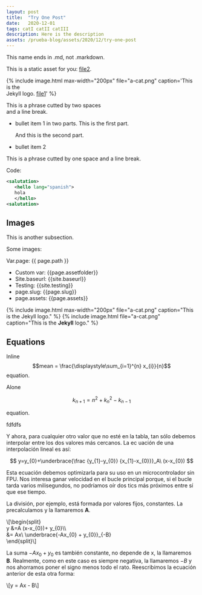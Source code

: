 ```yaml
---
layout: post
title:  "Try One Post"
date:   2020-12-01
tags: catI catII catIII
description: Here is the description
assets: /prueba-blog/assets/2020/12/try-one-post
---
```


This name ends in .md, not .markdown.

This is a static asset for you: [file2]({{assets}}/file1.txt).

{% include image.html max-width="200px" file="a-cat.png" caption='This is the  
Jekyll logo. [file1](/file1.txt)' %}

This is a phrase cutted by two spaces  
and a line break.


- bullet item 1 in two parts. This is the first part.

  And this is the second part.

- bullet item 2



This is a phrase cutted by one space 
and a line break.

Code:

```xml
<salutation>
   <hello lang="spanish">
   hola
   </hello>
<salutation>
```

## Images

This is another subsection.

Some images:


Var.page: {{ page.path }}


- Custom var: {{page.assetfolder}}
- Site.baseurl: {{site.baseurl}}
- Testing: {{site.testing}}
- page.slug: {{page.slug}}
- page.assets: {{page.assets}}



{% include image.html max-width="200px" file="a-cat.png" caption="This is the Jekyll logo." %}
{% include image.html file="a-cat.png" caption="This is the
**Jekyll** logo." %}


## Equations

Inline $$mean = \frac{\displaystyle\sum_{i=1}^{n} x_{i}}{n}$$ equation.

Alone

$$
k_{n+1} = n^2 + k_n^2 - k_{n-1}
$$


equation.

fdfdfs



Y ahora, para cualquier otro valor que no esté en la tabla, tan sólo debemos interpolar entre los dos valores más cercanos. La ec
uación de una interpolación lineal es así:

$$
y=y_{0}+\underbrace{\frac {y_{1}-y_{0}} {x_{1}-x_{0}}}_A\ (x-x_{0})
$$



Esta ecuación debemos optimizarla para su uso en un microcontrolador sin FPU. Nos interesa ganar velocidad en el bucle principal porque, si el bucle tarda varios milisegundos, no podríamos oír dos tics más próximos entre sí que ese tiempo.

La división, por ejemplo, está formada por valores fijos, constantes. La precalculamos y la llamaremos <b>A</b>.

\\[\begin{split}<br />y &amp;=A (x-x_{0})+ y_{0}\\\\<br />&amp;= Ax\ \underbrace{-Ax_{0} + y_{0}}_{-B}<br />\end{split}\\]



La suma $-Ax_{0} + y_{0}$ es también constante, no depende de x, la llamaremos <b>B</b>. Realmente,  como en este caso es siempre negativa, la llamaremos $-B$ y nos ahorramos poner el signo menos todo el rato. Reescribimos la ecuación anterior de esta otra forma:

\\[y = Ax - B\\]




